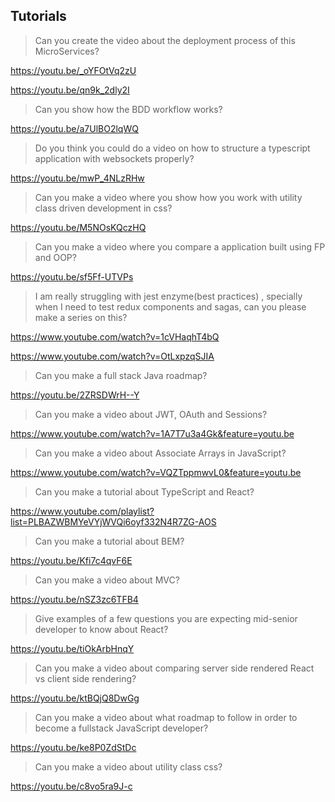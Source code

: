 ## Tutorials

> Can you create the video about the deployment process of this MicroServices?

https://youtu.be/_oYFOtVq2zU

https://youtu.be/qn9k_2dly2I

> Can you show how the BDD workflow works?

https://youtu.be/a7UlBO2lqWQ

> Do you think you could do a video on how to structure a typescript application with websockets properly?

https://youtu.be/mwP_4NLzRHw

> Can you make a video where you show how you work with utility class driven development in css?

https://youtu.be/M5NOsKQczHQ

> Can you make a video where you compare a application built using FP and OOP?

https://youtu.be/sf5Ff-UTVPs

>  I am really struggling with jest enzyme(best practices) , specially when I need to test redux components and sagas, can you please make a series on this?

https://www.youtube.com/watch?v=1cVHaqhT4bQ

https://www.youtube.com/watch?v=OtLxpzqSJIA

> Can you make a full stack Java roadmap?

https://youtu.be/2ZRSDWrH--Y

> Can you make a video about JWT, OAuth and Sessions?

https://www.youtube.com/watch?v=1A7T7u3a4Gk&feature=youtu.be

> Can you make a video about Associate Arrays in JavaScript?

https://www.youtube.com/watch?v=VQZTppmwvL0&feature=youtu.be

> Can you make a tutorial about TypeScript and React?

https://www.youtube.com/playlist?list=PLBAZWBMYeVYjWVQi6oyf332N4R7ZG-AOS

> Can you make a tutorial about BEM?

https://youtu.be/Kfi7c4qvF6E

> Can you make a video about MVC?

https://youtu.be/nSZ3zc6TFB4

> Give examples of a few questions you are expecting mid-senior developer to know about React?

https://youtu.be/tiOkArbHnqY

> Can you make a video about comparing server side rendered React vs client side rendering?

https://youtu.be/ktBQjQ8DwGg

> Can you make a video about what roadmap to follow in order to become a fullstack JavaScript developer?

https://youtu.be/ke8P0ZdStDc

> Can you make a video about utility class css?

https://youtu.be/c8vo5ra9J-c
